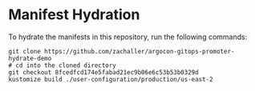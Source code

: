 # Manifest Hydration

To hydrate the manifests in this repository, run the following commands:

```shell
git clone https://github.com/zachaller/argocon-gitops-promoter-hydrate-demo
# cd into the cloned directory
git checkout 8fcedfcd174e5fabad21ec9b06e6c53b53b0329d
kustomize build ./user-configuration/production/us-east-2
```
